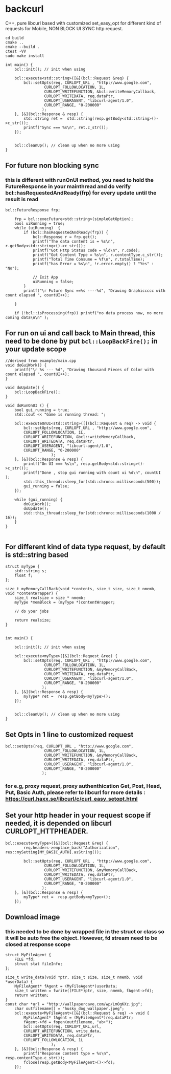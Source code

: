 # backcurl
C++, pure libcurl based with customized set_easy_opt for different kind of requests for Mobile, NON BLOCK UI SYNC http request.



```
cd build
cmake ..
cmake --build .
ctest -VV
sudo make install
```



```
int main() {
	bcl::init(); // init when using

    bcl::execute<std::string>([&](bcl::Request &req) {
    	bcl::setOpts(req, CURLOPT_URL , "http://www.google.com",
                 CURLOPT_FOLLOWLOCATION, 1L,
                 CURLOPT_WRITEFUNCTION, &bcl::writeMemoryCallback,
                 CURLOPT_WRITEDATA, req.dataPtr,
                 CURLOPT_USERAGENT, "libcurl-agent/1.0",
                 CURLOPT_RANGE, "0-200000"
                );
	}, [&](bcl::Response & resp) {
        std::string ret =  std::string(resp.getBody<std::string>()->c_str());
        printf("Sync === %s\n", ret.c_str());
    });


    bcl::cleanUp(); // clean up when no more using
}
```


## For future non blocking sync
### this is different with runOnUI method, you need to hold the FutureResponse in your mainthread and do verify bcl::hasRequestedAndReady(frp) for every update until the result is read

```	
bcl::FutureResponse frp;

    frp = bcl::execFuture<std::string>(simpleGetOption);
    bool uiRunning = true;
    while (uiRunning)  {
        if (bcl::hasRequestedAndReady(frp)) {
            bcl::Response r = frp.get();
            printf("The data content is = %s\n", r.getBody<std::string>()->c_str());
            printf("Got Http Status code = %ld\n", r.code);
            printf("Got Content Type = %s\n", r.contentType.c_str());
            printf("Total Time Consume = %f\n", r.totalTime);
            printf("has Error = %s\n", !r.error.empty() ? "Yes" : "No");

            // Exit App
            uiRunning = false;
        }
        printf("\r Future Sync ==%s ----%d", "Drawing Graphiccccc with count elapsed ", countUI++);

    }
    
    if (!bcl::isProcessing(frp)) printf("no data process now, no more coming data\n\n" );
```    



## For run on ui and call back to Main thread, this need to be done by put `bcl::LoopBackFire();` in your update scope
```
//derived from example/main.cpp
void doGuiWork() {
    printf("\r %s --- %d", "Drawing thousand Pieces of Color with count elapsed ", countUI++);
}

void doUpdate() {
    bcl::LoopBackFire();
}

void doRunOnUI () {
    bool gui_running = true;
    std::cout << "Game is running thread: ";

    bcl::executeOnUI<std::string>([](bcl::Request & req) -> void {
        bcl::setOpts(req, CURLOPT_URL , "http://www.google.com",
        CURLOPT_FOLLOWLOCATION, 1L,
        CURLOPT_WRITEFUNCTION, &bcl::writeMemoryCallback,
        CURLOPT_WRITEDATA, req.dataPtr,
        CURLOPT_USERAGENT, "libcurl-agent/1.0",
        CURLOPT_RANGE, "0-200000"
                    );
    }, [&](bcl::Response & resp) {
        printf("On UI === %s\n", resp.getBody<std::string>()->c_str());
        printf("Done , stop gui running with count ui %d\n", countUI );
        std::this_thread::sleep_for(std::chrono::milliseconds(500));
        gui_running = false;
    });

    while (gui_running) {
        doGuiWork();
        doUpdate();
        std::this_thread::sleep_for(std::chrono::milliseconds(1000 / 16));
    }
}


```


## For different kind of data type request,  by default is std::string based
```
struct myType {
	std::string s;
	float f;
};

size_t myMemoryCallBack(void *contents, size_t size, size_t nmemb, void *contentWrapper) {
    size_t realsize = size * nmemb;
    myType *memBlock = (myType *)contentWrapper;
    
    // do your jobs

    return realsize;
}


int main() {

	bcl::init(); // init when using

    bcl::execute<myType>([&](bcl::Request &req) {
    	bcl::setOpts(req, CURLOPT_URL , "http://www.google.com",
                 CURLOPT_FOLLOWLOCATION, 1L,
                 CURLOPT_WRITEFUNCTION, &myMemoryCallBack,
                 CURLOPT_WRITEDATA, req.dataPtr,
                 CURLOPT_USERAGENT, "libcurl-agent/1.0",
                 CURLOPT_RANGE, "0-200000"
                );
	}, [&](bcl::Response & resp) {
        myType* ret =  resp.getBody<myType>();
    });


    bcl::cleanUp(); // clean up when no more using
}
```


## Set Opts in 1 line to customized request
```
bcl::setOpts(req, CURLOPT_URL , "http://www.google.com",
                 CURLOPT_FOLLOWLOCATION, 1L,
                 CURLOPT_WRITEFUNCTION, &myMemoryCallBack,
                 CURLOPT_WRITEDATA, req.dataPtr,
                 CURLOPT_USERAGENT, "libcurl-agent/1.0",
                 CURLOPT_RANGE, "0-200000"
                );
```                
### for e.g, proxy request, proxy authenthication Get, Post, Head, Put, Basic Auth, please refer to libcurl for more details : https://curl.haxx.se/libcurl/c/curl_easy_setopt.html




## Set your http header in your request scope if needed, it is depended on libcurl CURLOPT_HTTPHEADER.
```
bcl::execute<myType>([&](bcl::Request &req) {
        req.headers->emplace_back("Authorization", res::mySetting[MY_BASIC_AUTH].asString());

        bcl::setOpts(req, CURLOPT_URL , "http://www.google.com",
                 CURLOPT_FOLLOWLOCATION, 1L,
                 CURLOPT_WRITEFUNCTION, &myMemoryCallBack,
                 CURLOPT_WRITEDATA, req.dataPtr,
                 CURLOPT_USERAGENT, "libcurl-agent/1.0",
                 CURLOPT_RANGE, "0-200000"
                );
    }, [&](bcl::Response & resp) {
        myType* ret =  resp.getBody<myType>();
    });
```


## Download image
### this needed to be done by wrapped file in the struct or class so it will be auto free the object. However, fd stream need to be closed at response scope
```
struct MyFileAgent {
    FILE *fd;
    struct stat fileInfo;
};

size_t write_data(void *ptr, size_t size, size_t nmemb, void *userData) {
    MyFileAgent* fAgent = (MyFileAgent*)userData;
    size_t written = fwrite((FILE*)ptr, size, nmemb, fAgent->fd);
    return written;
}
const char *url = "http://wallpapercave.com/wp/LmOgKXz.jpg";
    char outfilename[] = "husky_dog_wallpaper.jpeg";
    bcl::execute<MyFileAgent>([&](bcl::Request & req) -> void {
        MyFileAgent* fAgent = (MyFileAgent*)req.dataPtr;
        fAgent->fd = fopen(outfilename, "ab+");
        bcl::setOpts(req, CURLOPT_URL,url,
        CURLOPT_WRITEFUNCTION, write_data,
        CURLOPT_WRITEDATA, req.dataPtr,
        CURLOPT_FOLLOWLOCATION, 1L
                    );
    }, [&](bcl::Response & resp) {
        printf("Response content type = %s\n", resp.contentType.c_str());
        fclose(resp.getBody<MyFileAgent>()->fd);
    });

```



